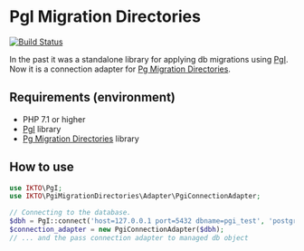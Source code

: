 # PgI Migration Directories

[![Build Status](https://travis-ci.org/ikto/pgi-migration-directories.svg?branch=dev)](https://travis-ci.org/ikto/pgi-migration-directories)

In the past it was a standalone library for applying db migrations using [PgI](https://github.com/ikto/pgi).
Now it is a connection adapter for [Pg Migration Directories](https://github.com/ikto/pg-migration-directories).

## Requirements (environment)

- PHP 7.1 or higher
- [PgI](https://github.com/ikto/pgi) library
- [Pg Migration Directories](https://github.com/ikto/pg-migration-directories) library

## How to use

```php
use IKTO\PgI;
use IKTO\PgiMigrationDirectories\Adapter\PgiConnectionAdapter;

// Connecting to the database.
$dbh = PgI::connect('host=127.0.0.1 port=5432 dbname=pgi_test', 'postgres', 'postgres');
$connection_adapter = new PgiConnectionAdapter($dbh);
// ... and the pass connection adapter to managed db object
```
